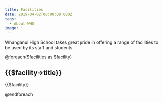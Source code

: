 ```yaml
---
title: Facilities
date: 2019-04-02T00:00:00.000Z
tags:
  - About WHS
image: ''
---
```


Whanganui High School takes great pride in offering a range of facilities to be used by its staff and students.

@foreach($facilities as $facility)
## {{$facility->title}}

{{$facility}}

@endforeach